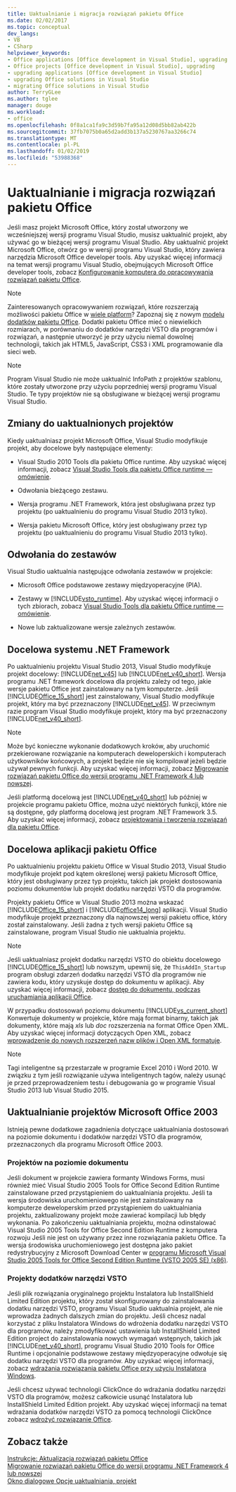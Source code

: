 ```yaml
---
title: Uaktualnianie i migracja rozwiązań pakietu Office
ms.date: 02/02/2017
ms.topic: conceptual
dev_langs:
- VB
- CSharp
helpviewer_keywords:
- Office applications [Office development in Visual Studio], upgrading
- Office projects [Office development in Visual Studio], upgrading
- upgrading applications [Office development in Visual Studio]
- upgrading Office solutions in Visual Studio
- migrating Office solutions in Visual Studio
author: TerryGLee
ms.author: tglee
manager: douge
ms.workload:
- office
ms.openlocfilehash: 0f8a1ca1fa9c3d59b7fa95a12d08d5bb82ab422b
ms.sourcegitcommit: 37fb7075b0a65d2add3b137a5230767aa3266c74
ms.translationtype: MT
ms.contentlocale: pl-PL
ms.lasthandoff: 01/02/2019
ms.locfileid: "53988368"
---
```

# <a name="upgrade-and-migrate-office-solutions"></a>Uaktualnianie i migracja rozwiązań pakietu Office
  Jeśli masz projekt Microsoft Office, który został utworzony we wcześniejszej wersji programu Visual Studio, musisz uaktualnić projekt, aby używać go w bieżącej wersji programu Visual Studio. Aby uaktualnić projekt Microsoft Office, otwórz go w wersji programu Visual Studio, który zawiera narzędzia Microsoft Office developer tools. Aby uzyskać więcej informacji na temat wersji programu Visual Studio, obejmujących Microsoft Office developer tools, zobacz [Konfigurowanie komputera do opracowywania rozwiązań pakietu Office](../vsto/configuring-a-computer-to-develop-office-solutions.md).  
  
> [!NOTE]  
>  Zainteresowanych opracowywaniem rozwiązań, które rozszerzają możliwości pakietu Office w [wiele platform](https://dev.office.com/add-in-availability)? Zapoznaj się z nowym [modelu dodatków pakietu Office](https://dev.office.com/docs/add-ins/overview/office-add-ins). Dodatki pakietu Office mieć o niewielkich rozmiarach, w porównaniu do dodatków narzędzi VSTO dla programów i rozwiązań, a następnie utworzyć je przy użyciu niemal dowolnej technologii, takich jak HTML5, JavaScript, CSS3 i XML programowanie dla sieci web.  
  
> [!NOTE]  
>  Program Visual Studio nie może uaktualnić InfoPath z projektów szablonu, które zostały utworzone przy użyciu poprzedniej wersji programu Visual Studio. Te typy projektów nie są obsługiwane w bieżącej wersji programu Visual Studio.  
  
## <a name="changes-to-upgraded-projects"></a>Zmiany do uaktualnionych projektów  
 Kiedy uaktualniasz projekt Microsoft Office, Visual Studio modyfikuje projekt, aby docelowe były następujące elementy:  
  
-   Visual Studio 2010 Tools dla pakietu Office runtime. Aby uzyskać więcej informacji, zobacz [Visual Studio Tools dla pakietu Office runtime ― omówienie](../vsto/visual-studio-tools-for-office-runtime-overview.md).  
  
-   Odwołania bieżącego zestawu.  
  
-   Wersja programu .NET Framework, która jest obsługiwana przez typ projektu (po uaktualnieniu do programu Visual Studio 2013 tylko).  
  
-   Wersja pakietu Microsoft Office, który jest obsługiwany przez typ projektu (po uaktualnieniu do programu Visual Studio 2013 tylko).  
  
## <a name="assembly-references"></a>Odwołania do zestawów  
 Visual Studio uaktualnia następujące odwołania zestawów w projekcie:  
  
-   Microsoft Office podstawowe zestawy międzyoperacyjne (PIA).  
  
-   Zestawy w [!INCLUDE[vsto_runtime](../vsto/includes/vsto-runtime-md.md)]. Aby uzyskać więcej informacji o tych zbiorach, zobacz [Visual Studio Tools dla pakietu Office runtime ― omówienie](../vsto/visual-studio-tools-for-office-runtime-overview.md).  
  
-   Nowe lub zaktualizowane wersje zależnych zestawów.  
  
## <a name="targeted-net-framework"></a>Docelowa systemu .NET Framework  
 Po uaktualnieniu projektu Visual Studio 2013, Visual Studio modyfikuje projekt docelowy: [!INCLUDE[net_v45](../vsto/includes/net-v45-md.md)] lub [!INCLUDE[net_v40_short](../sharepoint/includes/net-v40-short-md.md)]. Wersja programu .NET framework docelowa dla projektu zależy od tego, jakie wersje pakietu Office jest zainstalowany na tym komputerze. Jeśli [!INCLUDE[Office_15_short](../vsto/includes/office-15-short-md.md)] jest zainstalowany, Visual Studio modyfikuje projekt, który ma być przeznaczony [!INCLUDE[net_v45](../vsto/includes/net-v45-md.md)]. W przeciwnym razie program Visual Studio modyfikuje projekt, który ma być przeznaczony [!INCLUDE[net_v40_short](../sharepoint/includes/net-v40-short-md.md)].  
  
> [!NOTE]  
>  Może być konieczne wykonanie dodatkowych kroków, aby uruchomić przekierowane rozwiązanie na komputerach deweloperskich i komputerach użytkowników końcowych, a projekt będzie nie się kompilował jeżeli będzie używał pewnych funkcji. Aby uzyskać więcej informacji, zobacz [Migrowanie rozwiązań pakietu Office do wersji programu .NET Framework 4 lub nowszej](../vsto/migrating-office-solutions-to-the-dotnet-framework-4-or-later.md).  
  
 Jeśli platformą docelową jest [!INCLUDE[net_v40_short](../sharepoint/includes/net-v40-short-md.md)] lub później w projekcie programu pakietu Office, można użyć niektórych funkcji, które nie są dostępne, gdy platformą docelową jest program .NET Framework 3.5. Aby uzyskać więcej informacji, zobacz [projektowania i tworzenia rozwiązań dla pakietu Office](../vsto/designing-and-creating-office-solutions.md).  
  
## <a name="targeted-office-application"></a>Docelowa aplikacji pakietu Office  
 Po uaktualnieniu projektu pakietu Office w Visual Studio 2013, Visual Studio modyfikuje projekt pod kątem określonej wersji pakietu Microsoft Office, który jest obsługiwany przez typ projektu, takich jak projekt dostosowania poziomu dokumentów lub projekt dodatku narzędzi VSTO dla programów.  
  
 Projekty pakietu Office w Visual Studio 2013 można wskazać [!INCLUDE[Office_15_short](../vsto/includes/office-15-short-md.md)] i [!INCLUDE[office14_long](../vsto/includes/office14-long-md.md)] aplikacji. Visual Studio modyfikuje projekt przeznaczony dla najnowszej wersji pakietu office, który został zainstalowany. Jeśli żadna z tych wersji pakietu Office są zainstalowane, program Visual Studio nie uaktualnia projektu.  
  
> [!NOTE]  
>  Jeśli uaktualniasz projekt dodatku narzędzi VSTO do obiektu docelowego [!INCLUDE[Office_15_short](../vsto/includes/office-15-short-md.md)] lub nowszym, upewnij się, że `ThisAddIn_Startup` program obsługi zdarzeń dodatku narzędzi VSTO dla programów nie zawiera kodu, który uzyskuje dostęp do dokumentu w aplikacji. Aby uzyskać więcej informacji, zobacz [dostęp do dokumentu, podczas uruchamiania aplikacji Office](../vsto/programming-vsto-add-ins.md#AccessingDocuments).  
  
 W przypadku dostosowań poziomu dokumentu [!INCLUDE[vs_current_short](../sharepoint/includes/vs-current-short-md.md)] Konwertuje dokumenty w projekcie, które mają format binarny, takich jak dokumenty, które mają *xls* lub *doc* rozszerzenia na format Office Open XML. Aby uzyskać więcej informacji dotyczących Open XML, zobacz [wprowadzenie do nowych rozszerzeń nazw plików i Open XML formatuje](https://support.office.com/en-nz/article/Introduction-to-new-file-name-extensions-eca81dcb-5626-4e5b-8362-524d13ae4ec1).  
  
> [!NOTE]  
>  Tagi inteligentne są przestarzałe w programie Excel 2010 i Word 2010. W związku z tym jeśli rozwiązanie używa inteligentnych tagów, należy usunąć je przed przeprowadzeniem testu i debugowania go w programie Visual Studio 2013 lub Visual Studio 2015.  
  
## <a name="upgrade-microsoft-office-2003-projects"></a>Uaktualnianie projektów Microsoft Office 2003  
 Istnieją pewne dodatkowe zagadnienia dotyczące uaktualniania dostosowań na poziomie dokumentu i dodatków narzędzi VSTO dla programów, przeznaczonych dla programu Microsoft Office 2003.  
  
### <a name="document-level-projects"></a>Projektów na poziomie dokumentu  
 Jeśli dokument w projekcie zawiera formanty Windows Forms, musi również mieć Visual Studio 2005 Tools for Office Second Edition Runtime zainstalowane przed przystąpieniem do uaktualniania projektu. Jeśli ta wersja środowiska uruchomieniowego nie jest zainstalowany na komputerze deweloperskim przed przystąpieniem do uaktualniania projektu, zaktualizowany projekt może zawierać kompilacji lub błędy wykonania. Po zakończeniu uaktualniania projektu, można odinstalować Visual Studio 2005 Tools for Office Second Edition Runtime z komputera rozwoju Jeśli nie jest on używany przez inne rozwiązania pakietu Office. Ta wersja środowiska uruchomieniowego jest dostępna jako pakiet redystrybucyjny z Microsoft Download Center w [programu Microsoft Visual Studio 2005 Tools for Office Second Edition Runtime (VSTO 2005 SE) (x86)](http://go.microsoft.com/fwlink/?linkid=49612).  
  
### <a name="vsto-add-in-projects"></a>Projekty dodatków narzędzi VSTO  
 Jeśli plik rozwiązania oryginalnego projektu Instalatora lub InstallShield Limited Edition projektu, który został skonfigurowany do zainstalowania dodatku narzędzi VSTO, programu Visual Studio uaktualnia projekt, ale nie wprowadza żadnych dalszych zmian do projektu. Jeśli chcesz nadal korzystać z pliku Instalatora Windows do wdrożenia dodatku narzędzi VSTO dla programów, należy zmodyfikować ustawienia lub InstallShield Limited Edition project do zainstalowania nowych wymagań wstępnych, takich jak [!INCLUDE[net_v40_short](../sharepoint/includes/net-v40-short-md.md)], programu Visual Studio 2010 Tools for Office Runtime i opcjonalnie podstawowe zestawy międzyoperacyjne odwołuje się dodatku narzędzi VSTO dla programów. Aby uzyskać więcej informacji, zobacz [wdrażania rozwiązania pakietu Office przy użyciu Instalatora Windows](../vsto/deploying-an-office-solution-by-using-windows-installer.md).  
  
 Jeśli chcesz używać technologii ClickOnce do wdrażania dodatku narzędzi VSTO dla programów, możesz całkowicie usunąć Instalatora lub InstallShield Limited Edition projekt. Aby uzyskać więcej informacji na temat wdrażania dodatków narzędzi VSTO za pomocą technologii ClickOnce zobacz [wdrożyć rozwiązanie Office](../vsto/deploying-an-office-solution.md).  
  
## <a name="see-also"></a>Zobacz także  
 [Instrukcje: Aktualizacja rozwiązań pakietu Office](https://msdn.microsoft.com/a269e539-b717-4680-a568-2152b070347e)   
 [Migrowanie rozwiązań pakietu Office do wersji programu .NET Framework 4 lub nowszej](../vsto/migrating-office-solutions-to-the-dotnet-framework-4-or-later.md)   
 [Okno dialogowe Opcje uaktualniania, projekt](../vsto/project-upgrade-options-dialog-box.md)  
